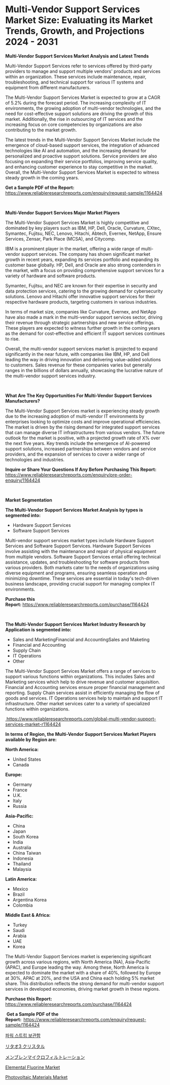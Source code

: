 <p><h1>Multi-Vendor Support Services Market Size: Evaluating its Market Trends, Growth, and Projections 2024 - 2031</h1></p><p><strong>Multi-Vendor Support Services Market Analysis and Latest Trends</strong></p>
<p><p>Multi-Vendor Support Services refer to services offered by third-party providers to manage and support multiple vendors' products and services within an organization. These services include maintenance, repair, troubleshooting, and technical support for various IT systems and equipment from different manufacturers.</p><p>The Multi-Vendor Support Services Market is expected to grow at a CAGR of 5.2% during the forecast period. The increasing complexity of IT environments, the growing adoption of multi-vendor technologies, and the need for cost-effective support solutions are driving the growth of this market. Additionally, the rise in outsourcing of IT services and the increasing focus on core competencies by organizations are also contributing to the market growth.</p><p>The latest trends in the Multi-Vendor Support Services Market include the emergence of cloud-based support services, the integration of advanced technologies like AI and automation, and the increasing demand for personalized and proactive support solutions. Service providers are also focusing on expanding their service portfolios, improving service quality, and enhancing customer experience to stay competitive in the market. Overall, the Multi-Vendor Support Services Market is expected to witness steady growth in the coming years.</p></p>
<p><strong>Get a Sample PDF of the Report:&nbsp;</strong> <a href="https://www.reliableresearchreports.com/enquiry/request-sample/1164424">https://www.reliableresearchreports.com/enquiry/request-sample/1164424</a></p>
<p>&nbsp;</p>
<p><strong>Multi-Vendor Support Services Major Market Players</strong></p>
<p><p>The Multi-Vendor Support Services Market is highly competitive and dominated by key players such as IBM, HP, Dell, Oracle, Curvature, CXtec, Symantec, Fujitsu, NEC, Lenovo, Hitachi, Abtech, Evernex, NetApp, Ensure Services, Zensar, Park Place (MCSA), and Citycomp. </p><p>IBM is a prominent player in the market, offering a wide range of multi-vendor support services. The company has shown significant market growth in recent years, expanding its services portfolio and expanding its customer base globally. HP, Dell, and Oracle are also strong contenders in the market, with a focus on providing comprehensive support services for a variety of hardware and software products.</p><p>Symantec, Fujitsu, and NEC are known for their expertise in security and data protection services, catering to the growing demand for cybersecurity solutions. Lenovo and Hitachi offer innovative support services for their respective hardware products, targeting customers in various industries.</p><p>In terms of market size, companies like Curvature, Evernex, and NetApp have also made a mark in the multi-vendor support services sector, driving their revenue through strategic partnerships and new service offerings. These players are expected to witness further growth in the coming years as the demand for cost-effective and efficient IT support services continues to rise.</p><p>Overall, the multi-vendor support services market is projected to expand significantly in the near future, with companies like IBM, HP, and Dell leading the way in driving innovation and delivering value-added solutions to customers. Sales revenue for these companies varies but generally ranges in the billions of dollars annually, showcasing the lucrative nature of the multi-vendor support services industry.</p></p>
<p>&nbsp;</p>
<p><strong>What Are The Key Opportunities For Multi-Vendor Support Services Manufacturers?</strong></p>
<p><p>The Multi-Vendor Support Services market is experiencing steady growth due to the increasing adoption of multi-vendor IT environments by enterprises looking to optimize costs and improve operational efficiencies. The market is driven by the rising demand for integrated support services that can manage diverse IT infrastructures from various vendors. The future outlook for the market is positive, with a projected growth rate of X% over the next five years. Key trends include the emergence of AI-powered support solutions, increased partnerships between vendors and service providers, and the expansion of services to cover a wider range of technologies and industries.</p></p>
<p><strong>Inquire or Share Your Questions If Any Before Purchasing This Report:</strong> <a href="https://www.reliableresearchreports.com/enquiry/pre-order-enquiry/1164424">https://www.reliableresearchreports.com/enquiry/pre-order-enquiry/1164424</a></p>
<p>&nbsp;</p>
<p><strong>Market Segmentation</strong></p>
<p><strong>The Multi-Vendor Support Services Market Analysis by types is segmented into:</strong></p>
<p><ul><li>Hardware Support Services</li><li>Software Support Services</li></ul></p>
<p><p>Multi-vendor support services market types include Hardware Support Services and Software Support Services. Hardware Support Services involve assisting with the maintenance and repair of physical equipment from multiple vendors. Software Support Services entail offering technical assistance, updates, and troubleshooting for software products from various providers. Both markets cater to the needs of organizations using diverse equipment and programs, ensuring seamless operation and minimizing downtime. These services are essential in today's tech-driven business landscape, providing crucial support for managing complex IT environments.</p></p>
<p><strong>Purchase this Report:&nbsp;</strong><a href="https://www.reliableresearchreports.com/purchase/1164424">https://www.reliableresearchreports.com/purchase/1164424</a></p>
<p>&nbsp;</p>
<p><strong>The Multi-Vendor Support Services Market Industry Research by Application is segmented into:</strong></p>
<p><ul><li>Sales and MarketingFinancial and AccountingSales and Maketing</li><li>Financial and Accounting</li><li>Supply Chain</li><li>IT Operations</li><li>Other</li></ul></p>
<p><p>The Multi-Vendor Support Services Market offers a range of services to support various functions within organizations. This includes Sales and Marketing services which help to drive revenue and customer acquisition. Financial and Accounting services ensure proper financial management and reporting. Supply Chain services assist in efficiently managing the flow of goods and services. IT Operations services help to maintain and support IT infrastructure. Other market services cater to a variety of specialized functions within organizations.</p></p>
<p><a href="https://www.reliableresearchreports.com/global-multi-vendor-support-services-market-r1164424">&nbsp;https://www.reliableresearchreports.com/global-multi-vendor-support-services-market-r1164424</a></p>
<p><strong>In terms of Region, the Multi-Vendor Support Services Market Players available by Region are:</strong></p>
<p>
    <p> <strong> North America: </strong>
        <ul>
            <li>United States</li>
            <li>Canada</li>
        </ul>
        </p> 
    <p> <strong> Europe: </strong>
        <ul>
            <li>Germany</li>
            <li>France</li>
            <li>U.K.</li>
            <li>Italy</li>
            <li>Russia</li>
        </ul>
        </p> 
    <p> <strong> Asia-Pacific: </strong>
        <ul>
            <li>China</li>
            <li>Japan</li>
            <li>South Korea</li>
            <li>India</li>
            <li>Australia</li>
            <li>China Taiwan</li>
            <li>Indonesia</li>
            <li>Thailand</li>
            <li>Malaysia</li>
        </ul>
        </p> 
    <p> <strong> Latin America: </strong>
        <ul>
            <li>Mexico</li>
            <li>Brazil</li>
            <li>Argentina Korea</li>
            <li>Colombia</li>
        </ul>
        </p> 
    <p> <strong> Middle East & Africa: </strong>
        <ul>
            <li>Turkey</li>
            <li>Saudi</li>
            <li>Arabia</li>
            <li>UAE</li>
            <li>Korea</li>
        </ul>
    </p>
    </p>
<p><p>The Multi-Vendor Support Services market is experiencing significant growth across various regions, with North America (NA), Asia-Pacific (APAC), and Europe leading the way. Among these, North America is expected to dominate the market with a share of 40%, followed by Europe at 30%, APAC at 20%, and the USA and China each holding 5% market share. This distribution reflects the strong demand for multi-vendor support services in developed economies, driving market growth in these regions.</p></p>
<p><strong>Purchase this Report: </strong><a href="https://www.reliableresearchreports.com/purchase/1164424">https://www.reliableresearchreports.com/purchase/1164424</a></p>
<p>&nbsp;<strong>Get a Sample PDF of the Report:&nbsp;&nbsp;</strong><a href="https://www.reliableresearchreports.com/enquiry/request-sample/1164424">https://www.reliableresearchreports.com/enquiry/request-sample/1164424</a></p>
<p><strong></strong></p>
<p><p><a href="https://github.com/PhilToryphy7876567/Market-Research-Report-List-1/blob/main/721753661381.md">파워 스트립 보관함</a></p><p><a href="https://github.com/luffiazaza/Market-Research-Report-List-1/blob/main/278869562015.md">リタオ3 クリスタル</a></p><p><a href="https://github.com/one-cool-chick/Market-Research-Report-List-1/blob/main/935270162016.md">メンブレンマイクロフィルトレーション</a></p><p><a href="https://www.linkedin.com/pulse/elemental-fluorine-market-research-report-key-successful-business-s9a6f">Elemental Fluorine Market</a></p><p><a href="https://www.linkedin.com/pulse/photovoltaic-materials-market-size-reflecting-forecast-till-ta5zf">Photovoltaic Materials Market</a></p></p>